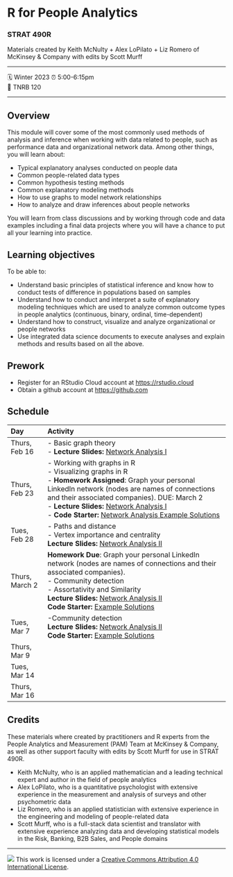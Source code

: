 R for People Analytics
================

### STRAT 490R

Materials created by Keith McNulty + Alex LoPilato + Liz Romero of McKinsey & Company with edits by Scott Murff

-----

:spiral_calendar: Winter 2023
:alarm_clock:     5:00-6:15pm  
:hotel:           TNRB 120  

-----

## Overview

This module will cover some of the most commonly used methods of analysis and inference when working with data related to people, such as performance data and organizational network data. Among other things, you will learn about:
* Typical explanatory analyses conducted on people data
* Common people-related data types 
* Common hypothesis testing methods
* Common explanatory modeling methods
* How to use graphs to model network relationships 
* How to analyze and draw inferences about people networks

You will learn from class discussions and by working through code and data examples including a final data projects where you will have a chance to put all your learning into practice.

## Learning objectives

To be able to:
* Understand basic principles of statistical inference and know how to conduct tests of difference in populations based on samples
* Understand how to conduct and interpret a suite of explanatory modeling techniques which are used to analyze common outcome types in people analytics (continuous, binary, ordinal, time-dependent)
* Understand how to construct, visualize and analyze organizational or people networks 
* Use integrated data science documents to execute analyses and explain methods and results based on all the above.

## Prework

* Register for an RStudio Cloud account at https://rstudio.cloud
* Obtain a github account at https://github.com


## Schedule

| Day          | Activity         | 
| :------------ | :--------------- | 
| Thurs, Feb 16 | - Basic graph theory <br> - **Lecture Slides:**  [Network Analysis I](https://rstudio-conf-2022.github.io/people-analytics-rstats/materials/talks/5-working_with_and_visualizing_graphs.html#1) | 
| Thurs, Feb 23 | - Working with graphs in R <br> - Visualizing graphs in R <br> - **Homework Assigned**: Graph your personal LinkedIn network (nodes are names of connections and their associated companies). DUE: March 2 <br> - **Lecture Slides:**  [Network Analysis I](https://rstudio-conf-2022.github.io/people-analytics-rstats/materials/talks/5-working_with_and_visualizing_graphs.html#1) <br> - **Code Starter:** [Network Analysis Example Solutions](https://rstudio-conf-2022.github.io/people-analytics-rstats/materials/module-exercises/05-Creating_and_visualizing_graphs---SOLUTIONS.html) | 
| Tues, Feb 28        | - Paths and distance  <br> - Vertex importance and centrality <br> **Lecture Slides:** [Network Analysis II](https://rstudio-conf-2022.github.io/people-analytics-rstats/materials/talks/6-graph_metrics.html)  | 
| Thurs, March 2       | **Homework Due**: Graph your personal LinkedIn network (nodes are names of connections and their associated companies). <br> - Community detection  <br> - Assortativity and Similarity <br> **Lecture Slides:** [Network Analysis II](https://rstudio-conf-2022.github.io/people-analytics-rstats/materials/talks/6-graph_metrics.html) <br> **Code Starter:** [Example Solutions](https://rstudio-conf-2022.github.io/people-analytics-rstats/materials/module-exercises/06-Graph_metrics---SOLUTIONS.html) 
| Tues, Mar 7      | -Community detection <br> **Lecture Slides:** [Network Analysis II](https://rstudio-conf-2022.github.io/people-analytics-rstats/materials/talks/6-graph_metrics.html) <br> **Code Starter:** [Example Solutions](https://rstudio-conf-2022.github.io/people-analytics-rstats/materials/module-exercises/06-Graph_metrics---SOLUTIONS.html) 
| Thurs, Mar 9       |
| Tues, Mar 14       |
| Thurs, Mar 16       |

## Credits

These materials where created by practitioners and R experts from the People Analytics and Measurement (PAM) Team at McKinsey & Company, as well as other support faculty with edits by Scott Murff for use in STRAT 490R.

- Keith McNulty, who is an applied mathematician and a leading technical expert and author in the field of people analytics  
- Alex LoPilato, who is a quantitative psychologist with extensive experience in the measurement and analysis of surveys and other psychometric data
- Liz Romero, who is an applied statistician with extensive experience in the engineering and modeling of people-related data
- Scott Murff, who is a full-stack data scientist and translator with extensive experience analyzing data and developing statistical models in the Risk, Banking, B2B Sales, and People domains

-----

![](https://i.creativecommons.org/l/by/4.0/88x31.png) This work is
licensed under a [Creative Commons Attribution 4.0 International
License](https://creativecommons.org/licenses/by/4.0/).
